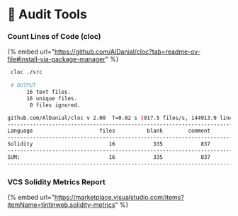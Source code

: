 # 🔧 Audit Tools

### Count Lines of Code (cloc)

{% embed url="https://github.com/AlDanial/cloc?tab=readme-ov-file#install-via-package-manager" %}

```bash
 cloc ./src
 
 # OUTPUT
      16 text files.
      16 unique files.
       0 files ignored.

github.com/AlDanial/cloc v 2.00  T=0.02 s (917.5 files/s, 144913.9 lines/s)
-------------------------------------------------------------------------------
Language                     files          blank        comment           code
-------------------------------------------------------------------------------
Solidity                        16            335            837           1355
-------------------------------------------------------------------------------
SUM:                            16            335            837           1355
-------------------------------------------------------------------------------
```

### VCS Solidity Metrics Report&#x20;

{% embed url="https://marketplace.visualstudio.com/items?itemName=tintinweb.solidity-metrics" %}
